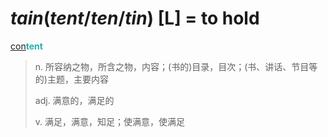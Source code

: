 # _tain_(_tent_/_ten_/_tin_) [L] = to hold

[con](com-.md)<b style="color: #20B2AA;">tent</b>
> n. 所容纳之物，所含之物，内容；(书的)目录，目次；(书、讲话、节目等的)主题，主要内容
>
> adj. 满意的，满足的
>
> v. 满足，满意，知足；使满意，使满足